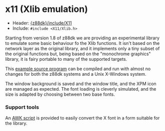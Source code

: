# x11 (Xlib emulation)

* Header: [{z88dk}/include/X11](https://github.com/z88dk/z88dk/tree/master/include/X11)                      
* Include: `#include <X11/Xlib.h>`                                                                            
                                                                             


Starting from version 1.8 of z88dk we are providing an experimental library to emulate some basic behaviour fo the Xlib functions.
It isn't based on the network layer as the original library, and it implements only a tiny subset of the original functions but, being based on the "monochrome graphics" library, it is fairy portable to many of the supported targets.

This [example source program](https://raw.githubusercontent.com/z88dk/z88dk/master/examples/graphics/xample.c?revision=1.2&content-type=text%2Fplain) can be compiled and run with almost no changes for both the z88dk systems and a Unix X-Windows system.

The window background is saved and the window title, and the XPM icon are managed as expected.
The font loading is cleverly simulated, and the size is adapted by choosing between two base fonts.


### Support tools

An [AWK script](https://raw.githubusercontent.com/z88dk/z88dk/master/support/X11/bdf2c.awk?view=markup) is provided to easily convert the X font in a form suitable for the library.



